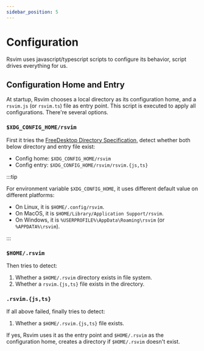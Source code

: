 ```yaml
---
sidebar_position: 5
---
```


# Configuration

Rsvim uses javascript/typescript scripts to configure its behavior, script drives everything for us.

## Configuration Home and Entry

At startup, Rsvim chooses a local directory as its configuration home, and a `rsvim.js` (or `rsvim.ts`) file as entry point. This script is executed to apply all configurations. There're several options.

### `$XDG_CONFIG_HOME/rsvim`

First it tries the [FreeDesktop Directory Specification](https://specifications.freedesktop.org/basedir-spec/latest/), detect whether both below directory and entry file exist:

- Config home: `$XDG_CONFIG_HOME/rsvim`
- Config entry: `$XDG_CONFIG_HOME/rsvim/rsvim.{js,ts}`

:::tip

For environment variable `$XDG_CONFIG_HOME`, it uses different default value on different platforms:

- On Linux, it is `$HOME/.config/rsvim`.
- On MacOS, it is `$HOME/Library/Application Support/rsvim`.
- On Windows, it is `%USERPROFILE%\AppData\Roaming\rsvim` (or `%APPDATA%\rsvim`).

:::

### `$HOME/.rsvim`

Then tries to detect:

1. Whether a `$HOME/.rsvim` directory exists in file system.
2. Whether a `rsvim.{js,ts}` file exists in the directory.

### `.rsvim.{js,ts}`

If all above failed, finally tries to detect:

1. Whether a `$HOME/.rsvim.{js,ts}` file exists.

If yes, Rsvim uses it as the entry point and `$HOME/.rsvim` as the configuration home, creates a directory if `$HOME/.rsvim` doesn't exist.
